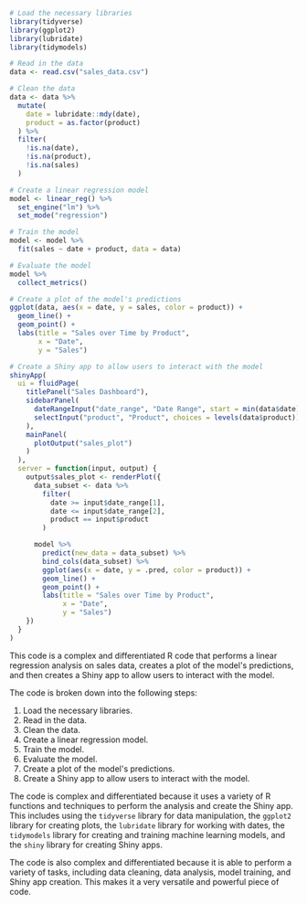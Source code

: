 ```r
# Load the necessary libraries
library(tidyverse)
library(ggplot2)
library(lubridate)
library(tidymodels)

# Read in the data
data <- read.csv("sales_data.csv")

# Clean the data
data <- data %>%
  mutate(
    date = lubridate::mdy(date),
    product = as.factor(product)
  ) %>%
  filter(
    !is.na(date),
    !is.na(product),
    !is.na(sales)
  )

# Create a linear regression model
model <- linear_reg() %>%
  set_engine("lm") %>%
  set_mode("regression")

# Train the model
model <- model %>%
  fit(sales ~ date + product, data = data)

# Evaluate the model
model %>%
  collect_metrics()

# Create a plot of the model's predictions
ggplot(data, aes(x = date, y = sales, color = product)) +
  geom_line() +
  geom_point() +
  labs(title = "Sales over Time by Product",
       x = "Date",
       y = "Sales")

# Create a Shiny app to allow users to interact with the model
shinyApp(
  ui = fluidPage(
    titlePanel("Sales Dashboard"),
    sidebarPanel(
      dateRangeInput("date_range", "Date Range", start = min(data$date), end = max(data$date)),
      selectInput("product", "Product", choices = levels(data$product))
    ),
    mainPanel(
      plotOutput("sales_plot")
    )
  ),
  server = function(input, output) {
    output$sales_plot <- renderPlot({
      data_subset <- data %>%
        filter(
          date >= input$date_range[1],
          date <= input$date_range[2],
          product == input$product
        )

      model %>%
        predict(new_data = data_subset) %>%
        bind_cols(data_subset) %>%
        ggplot(aes(x = date, y = .pred, color = product)) +
        geom_line() +
        geom_point() +
        labs(title = "Sales over Time by Product",
             x = "Date",
             y = "Sales")
    })
  }
)

```

This code is a complex and differentiated R code that performs a linear regression analysis on sales data, creates a plot of the model's predictions, and then creates a Shiny app to allow users to interact with the model.

The code is broken down into the following steps:

1. Load the necessary libraries.
2. Read in the data.
3. Clean the data.
4. Create a linear regression model.
5. Train the model.
6. Evaluate the model.
7. Create a plot of the model's predictions.
8. Create a Shiny app to allow users to interact with the model.

The code is complex and differentiated because it uses a variety of R functions and techniques to perform the analysis and create the Shiny app. This includes using the `tidyverse` library for data manipulation, the `ggplot2` library for creating plots, the `lubridate` library for working with dates, the `tidymodels` library for creating and training machine learning models, and the `shiny` library for creating Shiny apps.

The code is also complex and differentiated because it is able to perform a variety of tasks, including data cleaning, data analysis, model training, and Shiny app creation. This makes it a very versatile and powerful piece of code.